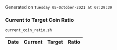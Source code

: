 Generated on `Tuesday 05-October-2021 at 07:29:39`

### Current to Target Coin Ratio
`current_coin_ratio.sh`

Date|Current|Target|Ratio
---|---|---|---
